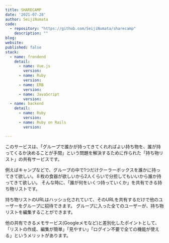 ```yaml
---
title: SHARECAMP
date: '2021-07-28'
author: SeijiNumata
code: 
  - repository: "https://github.com/SeijiNumata/sharecamp"
    description: ""
blog:
website:
published: false
stack:
  - name: frondend
    detail: 
      - name: Vue.js 
        version: 
      - name: Ruby
        version:
      - name: ERB
        version:
      - name: JavaScript
        version:
  - name: backend
    detail: 
      - name: Ruby
        version:
      - name: Ruby on Rails
        version: 

---
```


このサービスは、「グループで誰かが持ってきてくれればよい持ち物を、誰が持ってくるか決めることが手間」という問題を解決するために作られた「持ち物リスト」の共有サービスです。

例えばキャンプなどで、グループの中で1つだけクーラーボックスを誰かに持ってきて欲しい。８枚の食器が欲しいから2人くらいで分担してもいいから誰か持ってきて欲しい。 そんな時に、「誰が何をいくつ持っていくか」を共有できる持ち物リストです。

持ち物リストのURLはハッシュ化されていて、そのURLを共有するだけで他のユーザーをグループに招待できます。 グループに入った全てのユーザーが、持ち物リストを編集することができます。

他の共有できるメモサービス(Googleメモなど)と差別化したポイントとして、「リストの作成、編集が簡単」「見やすい」「ログイン不要で全ての機能が使える」というメリットがあります。
